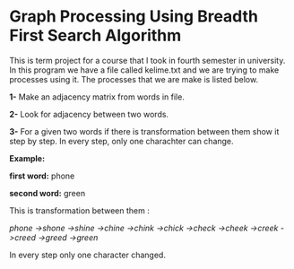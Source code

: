 # Graph Processing Using Breadth First Search Algorithm

This is term project for a course that I took in fourth semester in university.
In this program we have a file called kelime.txt and we are trying to make processes using it. The processes that we are make is listed below.

**1-** Make an adjacency matrix from words in file. 

**2-** Look for adjacency between two words.

**3-** For a given two words if there is transformation between them show it step by step. In every step, only one charachter can change. 

**Example:**
  
  **first word:** phone
  
  **second word:** green 

This is transformation between them :  

*phone ->shone ->shine ->chine ->chink ->chick ->check ->cheek ->creek ->creed ->greed ->green*

In every step only one character changed. 
